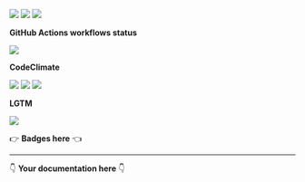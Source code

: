 ![](https://img.shields.io/github/package-json/v/kaskadi/kaskadi-webhooks-status-lambda)
![](https://img.shields.io/badge/code--style-standard-blue)
![](https://img.shields.io/github/license/kaskadi/kaskadi-webhooks-status-lambda?color=blue)

**GitHub Actions workflows status**

![](https://img.shields.io/github/workflow/status/kaskadi/kaskadi-webhooks-status-lambda/deploy?label=deployed&logo=Amazon%20AWS)
<!-- Only for branches which are not release/** or master -->
<!-- ![](https://img.shields.io/github/workflow/status/kaskadi/kaskadi-webhooks-status-lambda/syntax-test?label=test&logo=serverless) -->

**CodeClimate**

[![](https://img.shields.io/codeclimate/maintainability/kaskadi/kaskadi-webhooks-status-lambda?label=maintainability&logo=Code%20Climate)](https://codeclimate.com/github/kaskadi/kaskadi-webhooks-status-lambda)
[![](https://img.shields.io/codeclimate/tech-debt/kaskadi/kaskadi-webhooks-status-lambda?label=technical%20debt&logo=Code%20Climate)](https://codeclimate.com/github/kaskadi/kaskadi-webhooks-status-lambda)
[![](https://img.shields.io/codeclimate/coverage/kaskadi/kaskadi-webhooks-status-lambda?label=test%20coverage&logo=Code%20Climate)](https://codeclimate.com/github/kaskadi/kaskadi-webhooks-status-lambda)

**LGTM**

[![](https://img.shields.io/lgtm/grade/javascript/github/kaskadi/kaskadi-webhooks-status-lambda?label=code%20quality&logo=LGTM)](https://lgtm.com/projects/g/kaskadi/kaskadi-webhooks-status-lambda/?mode=list&logo=LGTM)

:point_right: **Badges here** :point_left:

****

:point_down: **Your documentation here** :point_down:
